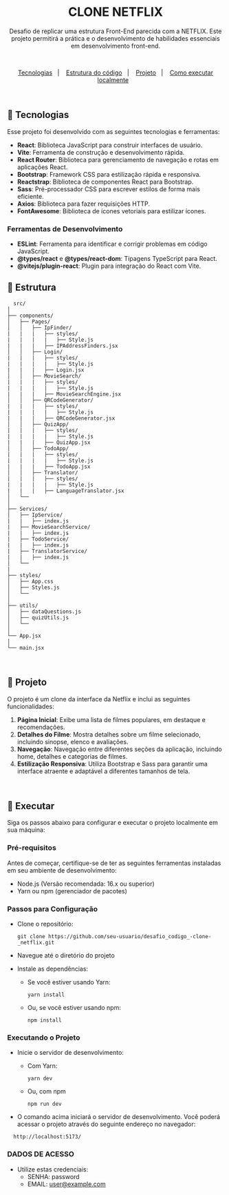 <h1 align="center"> CLONE NETFLIX </h1>

<p align="center">
Desafio de replicar uma estrutura Front-End parecida com a NETFLIX. Este projeto permitirá a prática e o desenvolvimento de habilidades essenciais em desenvolvimento front-end.
</p>
<br>
<p align="center">
  <a href="#-tecnologias">Tecnologias</a>&nbsp;&nbsp;&nbsp;|&nbsp;&nbsp;&nbsp;
  <a href="#-estrutura">Estrutura do código</a>&nbsp;&nbsp;&nbsp;|&nbsp;&nbsp;&nbsp;
  <a href="#-projeto">Projeto</a>&nbsp;&nbsp;&nbsp;|&nbsp;&nbsp;&nbsp;
  <a href="#-executar">Como executar localmente</a>&nbsp;&nbsp;&nbsp;
</p>
<br>

## 🚀 Tecnologias

Esse projeto foi desenvolvido com as seguintes tecnologias e ferramentas:

- **React**: Biblioteca JavaScript para construir interfaces de usuário.
- **Vite**: Ferramenta de construção e desenvolvimento rápida.
- **React Router**: Biblioteca para gerenciamento de navegação e rotas em aplicações React.
- **Bootstrap**: Framework CSS para estilização rápida e responsiva.
- **Reactstrap**: Biblioteca de componentes React para Bootstrap.
- **Sass**: Pré-processador CSS para escrever estilos de forma mais eficiente.
- **Axios**: Biblioteca para fazer requisições HTTP.
- **FontAwesome**: Biblioteca de ícones vetoriais para estilizar ícones.

### Ferramentas de Desenvolvimento
- **ESLint**: Ferramenta para identificar e corrigir problemas em código JavaScript.
- **@types/react** e **@types/react-dom**: Tipagens TypeScript para React.
- **@vitejs/plugin-react**: Plugin para integração do React com Vite.

## 📝 Estrutura

```
  src/
│
├── components/
│   ├── Pages/
│   │   ├── IpFinder/
|   |   |   ├── styles/
|   |   |   |   ├── Style.js
|   |   |   ├── IPAddressFinders.jsx
│   │   ├── Login/
|   |   |   ├── styles/
|   |   |   |   ├── Style.js
|   |   |   ├── Login.jsx
│   │   ├── MovieSearch/
|   |   |   ├── styles/
|   |   |   |   ├── Style.js
|   |   |   ├── MovieSearchEngine.jsx
│   │   ├── QRCodeGenerator/
|   |   |   ├── styles/
|   |   |   |   ├── Style.js
|   |   |   ├── QRCodeGenerator.jsx
│   │   ├── QuizApp/
|   |   |   ├── styles/
|   |   |   |   ├── Style.js
|   |   |   ├── QuizApp.jsx
│   │   ├── TodoApp/
|   |   |   ├── styles/
|   |   |   |   ├── Style.js
|   |   |   ├── TodoApp.jsx
│   │   ├── Translator/
|   |   |   ├── styles/
|   |   |   |   ├── Style.js
|   |   |   ├── LanguageTranslator.jsx
│   └──
│
├── Services/
│   ├── IpService/
|   |   ├── index.js
|   ├── MovieSearchService/
|   |   ├── index.js
|   ├── TodoService/
|   |   ├── index.js
|   ├── TranslatorService/
|   |   ├── index.js
│   └──
|
├── styles/
│   ├── App.css
│   ├── Styles.js
│   └──
│
├── utils/
│   ├── dataQuestions.js
│   ├── quizUtils.js
│   └──
│
└── App.jsx
│
└── main.jsx

```
<br>

## 🚀 Projeto

O projeto é um clone da interface da Netflix e inclui as seguintes funcionalidades:

1. **Página Inicial**: Exibe uma lista de filmes populares, em destaque e recomendações.
2. **Detalhes do Filme**: Mostra detalhes sobre um filme selecionado, incluindo sinopse, elenco e avaliações.
3. **Navegação**: Navegação entre diferentes seções da aplicação, incluindo home, detalhes e categorias de filmes.
4. **Estilização Responsiva**: Utiliza Bootstrap e Sass para garantir uma interface atraente e adaptável a diferentes tamanhos de tela.

<br>

## 🚀 Executar
Siga os passos abaixo para configurar e executar o projeto localmente em sua máquina:

### Pré-requisitos
Antes de começar, certifique-se de ter as seguintes ferramentas instaladas em seu ambiente de desenvolvimento:

- Node.js (Versão recomendada: 16.x ou superior)
- Yarn ou npm (gerenciador de pacotes)
 
### Passos para Configuração

- Clone o repositório:
  ```
  git clone https://github.com/seu-usuario/desafio_codigo_-clone-_netflix.git
  ```
- Navegue até o diretório do projeto

- Instale as dependências:
  - Se você estiver usando Yarn:
   
    ```
    yarn install
    ```
  - Ou, se você estiver usando npm:
   
    ```
    npm install
    ```

### Executando o Projeto

- Inicie o servidor de desenvolvimento:
  - Com Yarn:

    ```
    yarn dev
    ```
    
  - Ou, com npm

    ```
    npm run dev
    ```

- O comando acima iniciará o servidor de desenvolvimento. Você poderá acessar o projeto através do seguinte endereço no navegador:

```
  http://localhost:5173/
  ```

### DADOS DE ACESSO

- Utilize estas credenciais:
  - SENHA: password
  - EMAIL: user@example.com
